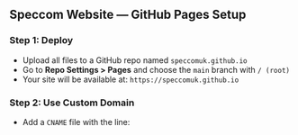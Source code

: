 ## Speccom Website — GitHub Pages Setup

### Step 1: Deploy
- Upload all files to a GitHub repo named `speccomuk.github.io`
- Go to **Repo Settings > Pages** and choose the `main` branch with `/ (root)`
- Your site will be available at: `https://speccomuk.github.io`

### Step 2: Use Custom Domain
- Add a `CNAME` file with the line:
